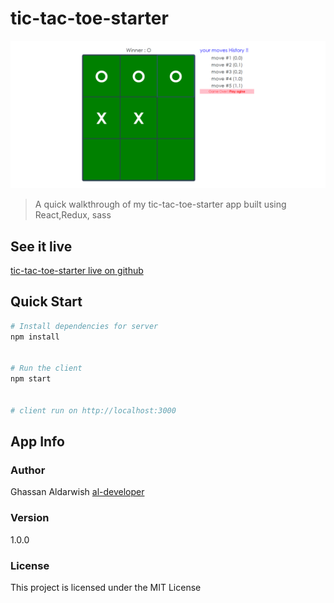 # tic-tac-toe-starter


![Screenshot](tic-tac-toe-starter.png)


> A quick walkthrough of my tic-tac-toe-starter app built using React,Redux, sass



## See it live

[tic-tac-toe-starter live on github](http://Ghassanooooo.github.io/tic-tac-toe-starter)

## Quick Start

```bash
# Install dependencies for server
npm install


# Run the client 
npm start


# client run on http://localhost:3000
```


## App Info

### Author

Ghassan Aldarwish
[al-developer](https://al-developer.herokuapp.com/)

### Version

1.0.0

### License

This project is licensed under the MIT License
